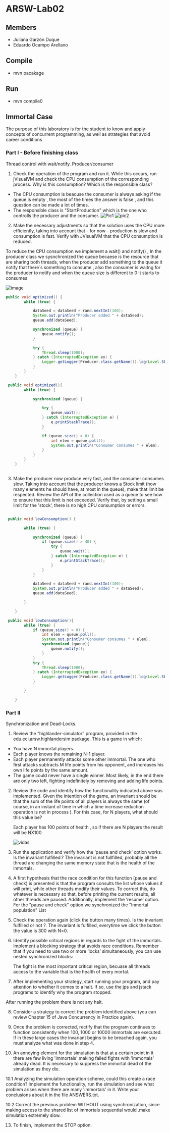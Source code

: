 # ARSW-Lab02

## Members
  - Juliana Garzón Duque
  - Eduardo Ocampo Arellano 
  
## Compile
  - mvn pacakage
  
## Run
  - mvn compile0

## Immortal Case
The purpose of this laboratory is for the student to know and apply concepts of concurrent programming, as well as strategies that avoid career conditions

### Part I - Before finishing class
Thread control with wait/notify. Producer/consumer

1. Check the operation of the program and run it. While this occurs, run jVisualVM and check the CPU consumption of the corresponding process. Why is this consumption? Which is the responsible class? 
  - The CPU consumption is beacuse the consumer is always asking if the queue is empty , the most of the times the answer is false , and       this question can be made a lot of times.  
  - The responsible class is "StartProduction" which is the one who controlls the producer and the consumer.
  ![Pic1](https://user-images.githubusercontent.com/43153078/73459427-d8103780-4344-11ea-96ee-e8fe31a25bfc.png) 
  ![pic2](https://user-images.githubusercontent.com/43153078/73459588-232a4a80-4345-11ea-8643-92bea20d2a0c.png)

  

2. Make the necessary adjustments so that the solution uses the CPU more efficiently, taking into account that - for now - production is slow and consumption is fast. Verify with JVisualVM that the CPU consumption is reduced. 

To reduce the  CPU consumption we implement a wait() and notify() , In the producer class we sysnchronized the queue becaese is the resource that are sharing both threads, when the producer add something to the queue it notify that there´s something to consume , also the consumer is waitng for the producer to notify and when the queue size is different to 0 it starts to consumes

![image](https://user-images.githubusercontent.com/43153078/73499826-2813ec00-438f-11ea-8f17-ccff805662a0.png)

``` java
public void optimized() {
        while (true) {

            dataSeed = dataSeed + rand.nextInt(100);
            System.out.println("Producer added " + dataSeed);
            queue.add(dataSeed);

            synchronized (queue) {
                queue.notify();
            }

            try {
                Thread.sleep(1000);
            } catch (InterruptedException ex) {
                Logger.getLogger(Producer.class.getName()).log(Level.SEVERE, null, ex);
            }
        }
    }

``` 
``` java
 public void optimized(){
        while (true) {

            synchronized (queue) {

                try {
                    queue.wait();
                } catch (InterruptedException e) {
                    e.printStackTrace();
                }

                if (queue.size() > 0) {
                    int elem = queue.poll();
                    System.out.println("Consumer consumes " + elem);
                }
            }
        }
    }
    
  ``` 

3. Make the producer now produce very fast, and the consumer consumes slow. Taking into account that the producer knows a Stock limit (how many elements he should have, at most in the queue), make that limit be respected. Review the API of the collection used as a queue to see how to ensure that this limit is not exceeded. Verify that, by setting a small limit for the 'stock', there is no high CPU consumption or errors.



``` java

 public void lowConsumption() {

        while (true) {

            synchronized (queue) {
                if (queue.size() > 40) {
                    try {
                        queue.wait();
                    } catch (InterruptedException e) {
                        e.printStackTrace();
                    }
                }
            }

            dataSeed = dataSeed + rand.nextInt(100);
            System.out.println("Producer added " + dataSeed);
            queue.add(dataSeed);

        }

    }

```
``` java
 public void lowConsumption(){
        while (true) {
            if (queue.size() > 0) {
                int elem = queue.poll();
                System.out.println("Consumer consumes " + elem);
                synchronized (queue){
                    queue.notify();
                }
            }
            try {
                Thread.sleep(1000);
            } catch (InterruptedException ex) {
                Logger.getLogger(Producer.class.getName()).log(Level.SEVERE, null, ex);
            }

        }

    }

```
### Part II
Synchronization and Dead-Locks.

1. Review the “highlander-simulator” program, provided in the edu.eci.arsw.highlandersim package. This is a game in which:
 - You have N immortal players. 
 - Each player knows the remaining N-1 player.
 - Each player permanently attacks some other immortal. The one who first attacks subtracts M life points from his opponent, and            increases his own life points by the same amount. 
 - The game could never have a single winner. Most likely, in the end there are only two left, fighting indefinitely by removing and        adding life points. 
2. Review the code and identify how the functionality indicated above was implemented. Given the intention of the game, an invariant       should be that the sum of the life points of all players is always the same (of course, in an instant of time in which a time increase   reduction operation is not in process ). For this case, for N players, what should this value be?
  
    Each player has 100 points of health , so if there are N players the result will be NX100
    
    ![vidas](https://user-images.githubusercontent.com/43153078/73597584-6dedc300-44fb-11ea-9534-392c9c46fa0d.PNG) 
  
  
  
  
  
3. Run the application and verify how the ‘pause and check’ option works. Is the invariant fulfilled.?
    The invariant is not fullfilled, probably all the thread are changing the same memory state that is the health of the inmortals.
    
4. A first hypothesis that the race condition for this function (pause and check) is presented is that the program consults the list        whose values ​​it will print, while other threads modify their values. To correct this, do whatever is necessary so that, before        printing the current results, all other threads are paused. Additionally, implement the ‘resume’ option.
    For the "pause and check" option we synchronized the "Inmortal population" List
   
    
5. Check the operation again (click the button many times). Is the invariant fulfilled or not ?.
    The invariant is fulfilled, everytime we click the button the value is 300 with N=0.
    
6. Identify possible critical regions in regards to the fight of the immortals. Implement a blocking strategy that avoids race              conditions. Remember that if you need to use two or more ‘locks’ simultaneously, you can use nested synchronized blocks:
    
    The fight is the most important critical region, becuase all threads access to the variable that is the health of every mortal.
   
7. After implementing your strategy, start running your program, and pay attention to whether it comes to a halt. If so, use the jps and    jstack programs to identify why the program stopped.

After running the problem there is not any halt.

8. Consider a strategy to correct the problem identified above (you can review Chapter 15 of Java Concurrency in Practice again).

9. Once the problem is corrected, rectify that the program continues to function consistently when 100, 1000 or 10000 immortals are        executed. If in these large cases the invariant begins to be breached again, you must analyze what was done in step 4.

10. An annoying element for the simulation is that at a certain point in it there are few living 'immortals' making failed fights with     'immortals' already dead. It is necessary to suppress the immortal dead of the simulation as they die.

  10.1 Analyzing the simulation operation scheme, could this create a race condition? Implement the functionality, run the simulation          and see what problem arises when there are many 'immortals' in it. Write your conclusions about it in the file ANSWERS.txt.

  10.2 Correct the previous problem WITHOUT using synchronization, since making access to the shared list of immortals sequential would       .make simulation extremely slow.

13. To finish, implement the STOP option.

